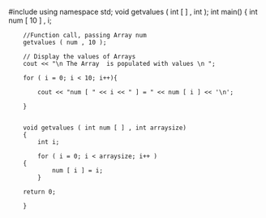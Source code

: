 #include<iostream>
using namespace std;
	void getvalues ( int [ ] , int );
	int main()
	{
		int num [ 10 ] , i;
			
		//Function call, passing Array num
		getvalues ( num , 10 );
			
		// Display the values of Arrays 
		cout << "\n The Array  is populated with values \n ";
		
		for ( i = 0; i < 10; i++){
		
			cout << "num [ " << i << " ] = " << num [ i ] << '\n';
		
		}
								 
		
		void getvalues ( int num [ ] , int arraysize)
		{
			int i;
			
			for ( i = 0; i < arraysize; i++ )
		{
				num [ i ] = i;
			}
	
		return 0;
	
		}
		
